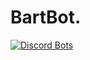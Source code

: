 # BartBot.
[![Discord Bots](https://discordbots.org/api/widget/411860199473938433.svg)](https://discordbots.org/bot/411860199473938433)

